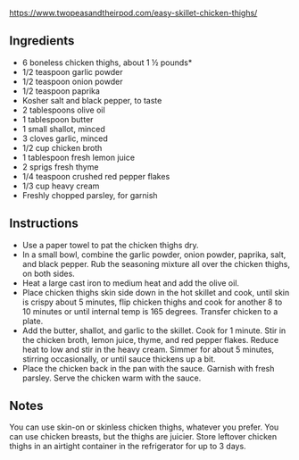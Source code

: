https://www.twopeasandtheirpod.com/easy-skillet-chicken-thighs/

## Ingredients

- 6 boneless chicken thighs, about 1 ½ pounds\*
- 1/2 teaspoon garlic powder
- 1/2 teaspoon onion powder
- 1/2 teaspoon paprika
- Kosher salt and black pepper, to taste
- 2 tablespoons olive oil
- 1 tablespoon butter
- 1 small shallot, minced
- 3 cloves garlic, minced
- 1/2 cup chicken broth
- 1 tablespoon fresh lemon juice
- 2 sprigs fresh thyme
- 1/4 teaspoon crushed red pepper flakes
- 1/3 cup heavy cream
- Freshly chopped parsley, for garnish

## Instructions

- Use a paper towel to pat the chicken thighs dry.
- In a small bowl, combine the garlic powder, onion powder, paprika, salt, and black pepper. Rub the seasoning mixture all over the chicken thighs, on both sides.
- Heat a large cast iron to medium heat and add the olive oil.
- Place chicken thighs skin side down in the hot skillet and cook, until skin is crispy about 5 minutes, flip chicken thighs and cook for another 8 to 10 minutes or until internal temp is 165 degrees. Transfer chicken to a plate.
- Add the butter, shallot, and garlic to the skillet. Cook for 1 minute. Stir in the chicken broth, lemon juice, thyme, and red pepper flakes. Reduce heat to low and stir in the heavy cream. Simmer for about 5 minutes, stirring occasionally, or until sauce thickens up a bit.
- Place the chicken back in the pan with the sauce. Garnish with fresh parsley. Serve the chicken warm with the sauce.

## Notes

You can use skin-on or skinless chicken thighs, whatever you prefer. You can use chicken breasts, but the thighs are juicier.
Store leftover chicken thighs in an airtight container in the refrigerator for up to 3 days.
